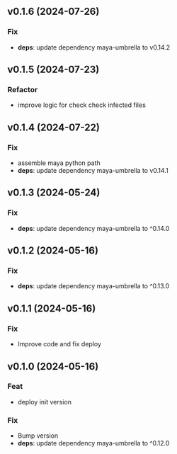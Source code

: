 ## v0.1.6 (2024-07-26)

### Fix

- **deps**: update dependency maya-umbrella to v0.14.2

## v0.1.5 (2024-07-23)

### Refactor

- improve logic for check check infected files

## v0.1.4 (2024-07-22)

### Fix

- assemble maya python path
- **deps**: update dependency maya-umbrella to v0.14.1

## v0.1.3 (2024-05-24)

### Fix

- **deps**: update dependency maya-umbrella to ^0.14.0

## v0.1.2 (2024-05-16)

### Fix

- **deps**: update dependency maya-umbrella to ^0.13.0

## v0.1.1 (2024-05-16)

### Fix

- Improve code and fix deploy

## v0.1.0 (2024-05-16)

### Feat

- deploy init version

### Fix

- Bump version
- **deps**: update dependency maya-umbrella to ^0.12.0
